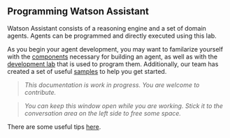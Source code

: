 ## Programming Watson Assistant

Watson Assistant consists of a reasoning engine and a set of domain agents. Agents can be programmed and directly executed using this lab. 

As you begin your agent development, you may want to familarize yourself with the [components](Components.md) necessary for building an agent, as well as with the [development lab](DevelopmentLab.md) that is used to program them. Additionally, our team has created a set of useful [samples](Samples.md) to help you get started.

> _This documentation is work in progress. You are welcome to contribute._

> _You can keep this window open while you are working. Stick it to the conversation area on the left side to free some space._

There are some useful tips [here](DevTips.md).
